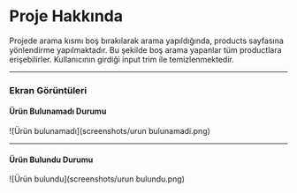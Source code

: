 # Proje Hakkında

Projede arama kısmı boş bırakılarak arama yapıldığında, products sayfasına yönlendirme yapılmaktadır. Bu şekilde boş arama yapanlar tüm productlara erişebilirler. Kullanıcının girdiği input trim ile temizlenmektedir.

---

### Ekran Görüntüleri

#### Ürün Bulunamadı Durumu

![Ürün bulunamadı](screenshots/urun bulunamadi.png)

---

#### Ürün Bulundu Durumu

![Ürün bulundu](screenshots/urun bulundu.png)